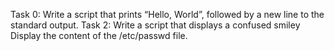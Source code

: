 Task 0: Write a script that prints “Hello, World”, followed by a new line to the standard output.
Task 2: Write a script that displays a confused smiley
Display the content of the /etc/passwd file.
